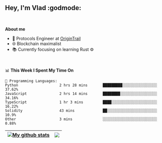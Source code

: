 ## Hey, I'm Vlad :godmode:

<br/>

**About me**
- 💼 Protocols Engineer at [OriginTrail](https://github.com/OriginTrail)
- 🌐 Blockchain maximalist
- 📚 Currently focusing on learning Rust :gear:

<br/>

<!--START_SECTION:waka-->
📊 **This Week I Spent My Time On** 

```text
💬 Programming Languages: 
Python                   2 hrs 28 mins       █████████░░░░░░░░░░░░░░░░   37.62% 
JavaScript               2 hrs 14 mins       ████████░░░░░░░░░░░░░░░░░   34.16% 
TypeScript               1 hr 3 mins         ████░░░░░░░░░░░░░░░░░░░░░   16.22% 
Solidity                 43 mins             ██░░░░░░░░░░░░░░░░░░░░░░░   10.9% 
Other                    3 mins              ░░░░░░░░░░░░░░░░░░░░░░░░░   0.88%

```


<!--END_SECTION:waka-->


| <a href="https://github.com/anuraghazra/github-readme-stats"><img align="center" src="https://github-readme-stats.vercel.app/api?username=u-hubar&show_icons=true&include_all_commits=true&theme=dark&hide_border=true" alt="My github stats" /></a> | <a href="https://github.com/anuraghazra/github-readme-stats"><img align="center" src="https://github-readme-stats.vercel.app/api/top-langs/?username=u-hubar&layout=compact&theme=dark&hide_border=true" /></a> |
| ------------- | ------------- |
